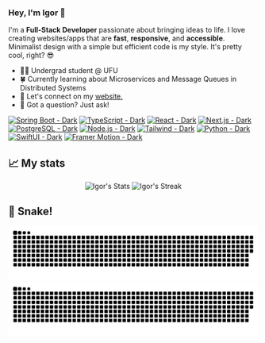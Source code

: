 ### Hey, I'm Igor 👋

I'm a **Full-Stack Developer** passionate about bringing ideas to life. I love creating websites/apps that are **fast**, **responsive**, and **accessible**. Minimalist design with a simple but efficient code is my style. It's pretty cool, right? 😎

- 👨‍🎓 Undergrad student @ UFU
- 🍀 Currently learning about Microservices and Message Queues in Distributed Systems
- 💼 Let's connect on my <a href="https://igor-augusto.vercel.app/">website.</a>
- 💬 Got a question? Just ask!

[![Spring Boot - Dark](https://img.shields.io/badge/-Spring%20Boot-000000?style=flat&logo=spring-boot#gh-dark-mode-only)](https://img.shields.io/badge/-Spring%20Boot-000000?style=flat&logo=spring-boot#gh-dark-mode-only)
[![TypeScript - Dark](https://img.shields.io/badge/-TypeScript-000000?style=flat&logo=typescript#gh-dark-mode-only)](https://img.shields.io/badge/-TypeScript-000000?style=flat&logo=typescript#gh-dark-mode-only)
[![React - Dark](https://img.shields.io/badge/-React-000000?style=flat&logo=react#gh-dark-mode-only)](https://img.shields.io/badge/-React-000000?style=flat&logo=react#gh-dark-mode-only)
[![Next.js - Dark](https://img.shields.io/badge/-Next.js-000000?style=flat&logo=next.js#gh-dark-mode-only)](https://img.shields.io/badge/-Next.js-000000?style=flat&logo=next.js#gh-dark-mode-only)
[![PostgreSQL - Dark](https://img.shields.io/badge/-PostgreSQL-000000?style=flat&logo=postgresql#gh-dark-mode-only)](https://img.shields.io/badge/-PostgreSQL-000000?style=flat&logo=postgresql#gh-dark-mode-only)
[![Node.js - Dark](https://img.shields.io/badge/-Node.js-000000?style=flat&logo=node.js#gh-dark-mode-only)](https://img.shields.io/badge/-Node.js-000000?style=flat&logo=node.js#gh-dark-mode-only)
[![Tailwind - Dark](https://img.shields.io/badge/-Tailwind-000000?style=flat&logo=tailwind-css#gh-dark-mode-only)](https://img.shields.io/badge/-Tailwind-000000?style=flat&logo=tailwind-css#gh-dark-mode-only)
[![Python - Dark](https://img.shields.io/badge/-Python-000000?style=flat&logo=python#gh-dark-mode-only)](https://img.shields.io/badge/-Python-000000?style=flat&logo=python#gh-dark-mode-only)
[![SwiftUI - Dark](https://img.shields.io/badge/-SwiftUI-000000?style=flat&logo=swift#gh-dark-mode-only)](https://img.shields.io/badge/-SwiftUI-000000?style=flat&logo=swift#gh-dark-mode-only)
[![Framer Motion - Dark](https://img.shields.io/badge/-Framer%20Motion-000000?style=flat&logo=framer#gh-dark-mode-only)](https://img.shields.io/badge/-Framer%20Motion-000000?style=flat&logo=framer#gh-dark-mode-only)
<!--[![TypeScript - Light](https://img.shields.io/badge/-TypeScript-000000?style=flat&logo=typescript&logoColor=#3178C6#gh-light-mode-only)](https://img.shields.io/badge/-TypeScript-000000?style=flat&logo=typescript&logoColor=#3178C6#gh-light-mode-only)-->

## 📈 My stats

<!--[![GitHub Stats - Dark](https://github-readme-stats-igor.vercel.app/api?username=IgorAugust0&show_icons=true&hide_border=true&theme=dark#gh-dark-mode-only)](https://github.com/anuraghazra/github-readme-stats#gh-dark-mode-only)
[![GitHub Stats - Light](https://github-readme-stats-igor.vercel.app/api?username=IgorAugust0&show_icons=true&theme=default#gh-light-mode-only)](https://github.com/anuraghazra/github-readme-stats#gh-light-mode-only)
[![GitHub Streak - Dark](https://github-readme-streak-stats-igor.vercel.app/?user=IgorAugust0&theme=dark&hide_border=true&ring=79FF97&fire=79FF97&currStreakLabel=79FF97&dates=9F9F9F&background=151515#gh-dark-mode-only)](https://github.com/anuraghazra/github-readme-stats#gh-dark-mode-only)
[![GitHub Streak - Light](https://github-readme-streak-stats-igor.vercel.app?user=IgorAugust0&hide_border=true&ring=4C71F2&fire=4C71F2&currStreakLabel=4C71F2&dates=9F9F9F&background=FFFEFE#gh-light-mode-only)](https://github.com/anuraghazra/github-readme-stats#gh-light-mode-only)
<!--![Top Langs](https://github-readme-stats-igor.vercel.app/api/top-langs/?username=IgorAugust0&layout=compact&theme=dark&hide_border=true&hide=jupyter%20notebook,prolog,c,java)-->

<div>
  <p align="center">
    <picture>
      <source
        srcset="https://github-readme-stats-igor.vercel.app/api?username=IgorAugust0&show_icons=true&hide_border=true&theme=dark&title_color=79FF97"
        media="(prefers-color-scheme: dark)"
      />
      <source
        srcset="https://github-readme-stats-igor.vercel.app/api?username=IgorAugust0&show_icons=true&theme=vue"
        media="(prefers-color-scheme: light), (prefers-color-scheme: no-preference)"
      />
      <img src="https://github-readme-stats-igor.vercel.app/api?username=IgorAugust0&show_icons=true&theme=vue" alt="Igor's Stats" height="165" />
    </picture>
    <picture>
      <source
        srcset="https://github-readme-streak-stats-igor.vercel.app/?user=IgorAugust0&theme=dark&hide_border=true&ring=79FF97&fire=79FF97&currStreakLabel=79FF97&dates=9F9F9F&background=151515"
        media="(prefers-color-scheme: dark)"
      />
      <source
        srcset="https://github-readme-streak-stats-igor.vercel.app/?user=IgorAugust0&hide_border=true&ring=41B883&fire=41B883&currStreakLabel=41B883&dates=9F9F9F&background=FFFEFE"
        media="(prefers-color-scheme: light), (prefers-color-scheme: no-preference)"
      />
      <img src="https://github-readme-streak-stats-igor.vercel.app?user=IgorAugust0&hide_border=true&ring=4C71F2&fire=4C71F2&currStreakLabel=4C71F2&dates=9F9F9F&background=FFFEFE" alt="Igor's Streak" height="165" />
    </picture>
    <!--<img src="https://github-readme-stats-igor.vercel.app/api/top-langs/?username=IgorAugust0&layout=compact&theme=dark&hide_border=true&hide=jupyter%20notebook,prolog,html,css" alt="Igor's Langs" height="165">-->
  </p>
</div>

## 🐍 Snake!
![github contribution grid snake animation](https://raw.githubusercontent.com/IgorAugust0/IgorAugust0/output/github-contribution-grid-snake-dark.svg#gh-dark-mode-only)![github contribution grid snake animation](https://raw.githubusercontent.com/IgorAugust0/IgorAugust0/output/github-contribution-grid-snake.svg#gh-light-mode-only)

<!--![](https://komarev.com/ghpvc/?username=IgorAugust0)-->
